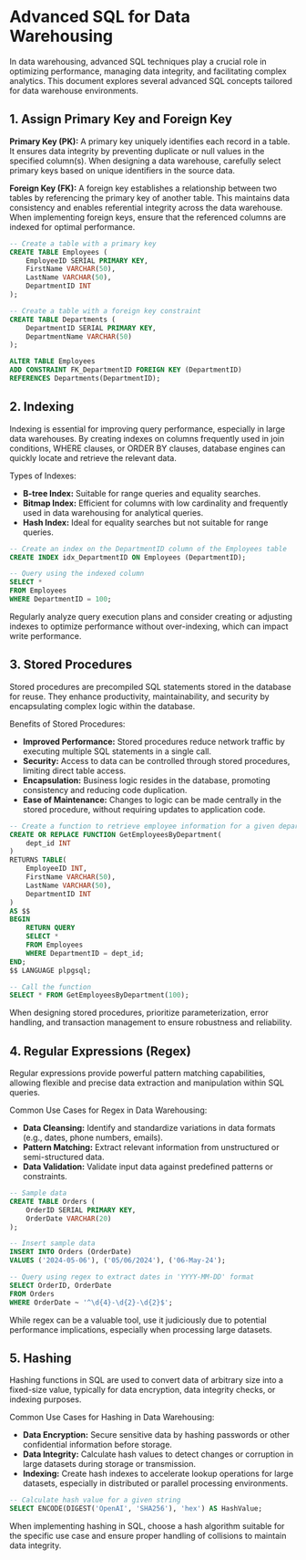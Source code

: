 # Advanced SQL for Data Warehousing

In data warehousing, advanced SQL techniques play a crucial role in optimizing performance, managing data integrity, and facilitating complex analytics. This document explores several advanced SQL concepts tailored for data warehouse environments.

## 1. Assign Primary Key and Foreign Key

**Primary Key (PK):** A primary key uniquely identifies each record in a table. It ensures data integrity by preventing duplicate or null values in the specified column(s). When designing a data warehouse, carefully select primary keys based on unique identifiers in the source data.

**Foreign Key (FK):** A foreign key establishes a relationship between two tables by referencing the primary key of another table. This maintains data consistency and enables referential integrity across the data warehouse. When implementing foreign keys, ensure that the referenced columns are indexed for optimal performance.

```sql
-- Create a table with a primary key
CREATE TABLE Employees (
    EmployeeID SERIAL PRIMARY KEY,
    FirstName VARCHAR(50),
    LastName VARCHAR(50),
    DepartmentID INT
);

-- Create a table with a foreign key constraint
CREATE TABLE Departments (
    DepartmentID SERIAL PRIMARY KEY,
    DepartmentName VARCHAR(50)
);

ALTER TABLE Employees
ADD CONSTRAINT FK_DepartmentID FOREIGN KEY (DepartmentID)
REFERENCES Departments(DepartmentID);
```

## 2. Indexing

Indexing is essential for improving query performance, especially in large data warehouses. By creating indexes on columns frequently used in join conditions, WHERE clauses, or ORDER BY clauses, database engines can quickly locate and retrieve the relevant data.

Types of Indexes:
- **B-tree Index:** Suitable for range queries and equality searches.
- **Bitmap Index:** Efficient for columns with low cardinality and frequently used in data warehousing for analytical queries.
- **Hash Index:** Ideal for equality searches but not suitable for range queries.

```sql
-- Create an index on the DepartmentID column of the Employees table
CREATE INDEX idx_DepartmentID ON Employees (DepartmentID);

-- Query using the indexed column
SELECT * 
FROM Employees 
WHERE DepartmentID = 100;
```

Regularly analyze query execution plans and consider creating or adjusting indexes to optimize performance without over-indexing, which can impact write performance.

## 3. Stored Procedures

Stored procedures are precompiled SQL statements stored in the database for reuse. They enhance productivity, maintainability, and security by encapsulating complex logic within the database.

Benefits of Stored Procedures:
- **Improved Performance:** Stored procedures reduce network traffic by executing multiple SQL statements in a single call.
- **Security:** Access to data can be controlled through stored procedures, limiting direct table access.
- **Encapsulation:** Business logic resides in the database, promoting consistency and reducing code duplication.
- **Ease of Maintenance:** Changes to logic can be made centrally in the stored procedure, without requiring updates to application code.
```sql
-- Create a function to retrieve employee information for a given department
CREATE OR REPLACE FUNCTION GetEmployeesByDepartment(
    dept_id INT
)
RETURNS TABLE(
    EmployeeID INT,
    FirstName VARCHAR(50),
    LastName VARCHAR(50),
    DepartmentID INT
)
AS $$
BEGIN
    RETURN QUERY 
    SELECT * 
    FROM Employees 
    WHERE DepartmentID = dept_id;
END;
$$ LANGUAGE plpgsql;

-- Call the function
SELECT * FROM GetEmployeesByDepartment(100);
```


When designing stored procedures, prioritize parameterization, error handling, and transaction management to ensure robustness and reliability.

## 4. Regular Expressions (Regex)

Regular expressions provide powerful pattern matching capabilities, allowing flexible and precise data extraction and manipulation within SQL queries.

Common Use Cases for Regex in Data Warehousing:
- **Data Cleansing:** Identify and standardize variations in data formats (e.g., dates, phone numbers, emails).
- **Pattern Matching:** Extract relevant information from unstructured or semi-structured data.
- **Data Validation:** Validate input data against predefined patterns or constraints.
  
```sql
-- Sample data
CREATE TABLE Orders (
    OrderID SERIAL PRIMARY KEY,
    OrderDate VARCHAR(20)
);

-- Insert sample data
INSERT INTO Orders (OrderDate)
VALUES ('2024-05-06'), ('05/06/2024'), ('06-May-24');

-- Query using regex to extract dates in 'YYYY-MM-DD' format
SELECT OrderID, OrderDate
FROM Orders
WHERE OrderDate ~ '^\d{4}-\d{2}-\d{2}$';
```

While regex can be a valuable tool, use it judiciously due to potential performance implications, especially when processing large datasets.

## 5. Hashing

Hashing functions in SQL are used to convert data of arbitrary size into a fixed-size value, typically for data encryption, data integrity checks, or indexing purposes.

Common Use Cases for Hashing in Data Warehousing:
- **Data Encryption:** Secure sensitive data by hashing passwords or other confidential information before storage.
- **Data Integrity:** Calculate hash values to detect changes or corruption in large datasets during storage or transmission.
- **Indexing:** Create hash indexes to accelerate lookup operations for large datasets, especially in distributed or parallel processing environments.

```sql
-- Calculate hash value for a given string
SELECT ENCODE(DIGEST('OpenAI', 'SHA256'), 'hex') AS HashValue;
```

When implementing hashing in SQL, choose a hash algorithm suitable for the specific use case and ensure proper handling of collisions to maintain data integrity.
